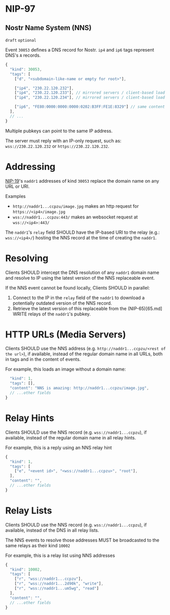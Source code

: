 NIP-97
======

Nostr Name System (NNS)
-----------------------

`draft` `optional`

Event `30053` defines a DNS record for Nostr. `ip4` and `ip6` tags represent DNS's `A` records. 

```js
{
  "kind": 30053,
  "tags": [
    ["d", "<subdomain-like-name or empty for root>"],

    ["ip4", "230.22.120.232"],
    ["ip4", "230.22.120.233"], // mirrored servers / client-based load balancing
    ["ip4", "230.22.120.234"], // mirrored servers / client-based load balancing

    ["ip6", "FE80:0000:0000:0000:0202:B3FF:FE1E:8329"] // same content as ipv4
  ],
  // ...
}
```

Multiple pubkeys can point to the same IP address. 

The server must reply with an IP-only request, such as: `wss://230.22.120.232` or `https://230.22.120.232`. 

# Addressing

[NIP-19](19.md)'s `naddr1` addresses of kind `30053` replace the domain name on any URL or URI. 

Examples 
- `http://naddr1...ccpzu/image.jpg` makes an http request for `https://<ip4>/image.jpg`
- `wss://naddr1...ccpzu:443/` makes an websocket request at `wss://<ip4>:443/`

The `naddr1`'s `relay` field SHOULD have the IP-based URI to the relay (e.g.: `wss://<ip4>/`) hosting the NNS record at the time of creating the `naddr1`.

# Resolving

Clients SHOULD intercept the DNS resolution of any `naddr1` domain name and resolve to IP using the latest version of the NNS replaceable event. 

If the NNS event cannot be found locally, Clients SHOULD in parallel:  
1. Connect to the IP in the `relay` field of the `naddr1` to download a potentially outdated version of the NNS record.
2. Retrieve the latest version of this replaceable from the (NIP-65)[65.md] WRITE relays of the `naddr1`'s pubkey.

# HTTP URLs (Media Servers)

Clients SHOULD use the NNS address (e.g. `http://naddr1...ccpzu/<rest of the url>`), if available, instead of the regular domain name in all URLs, both in tags and in the content of events. 

For example, this loads an image without a domain name:

```js
  "kind": 1,
  "tags": [],
  "content": "NNS is amazing: http://naddr1...ccpzu/image.jpg",
  // ...other fields
}
```

# Relay Hints

Clients SHOULD use the NNS record (e.g. `wss://naddr1...ccpzu`), if available, instead of the regular domain name in all relay hints.

For example, this is a reply using an NNS relay hint

```js
{
  "kind": 1,
  "tags": [
    ["e", "<event id>", "<wss://naddr1...ccpzu>", "root"],
  ],
  "content": "",
  // ...other fields
}
```

# Relay Lists

Clients SHOULD use the NNS record (e.g. `wss://naddr1...ccpzu`), if available, instead of the DNS in all relay lists.

The NNS events to resolve those addresses MUST be broadcasted to the same relays as their kind `10002`

For example, this is a relay list using NNS addresses

```js
{
  "kind": 10002,
  "tags": [
    ["r", "wss://naddr1...ccpzu"],
    ["r", "wss://naddr1...2d90k", "write"],
    ["r", "wss://naddr1...um5wg", "read"]
  ],
  "content": "",
  // ...other fields
}
```
